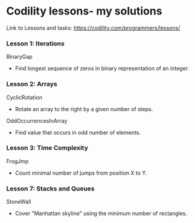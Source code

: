 # Codility lessons- my solutions
Link to Lessons and tasks: https://codility.com/programmers/lessons/

### Lesson 1: Iterations
BinaryGap

* Find longest sequence of zeros in binary representation of an integer.


### Lesson 2: Arrays
CyclicRotation

* Rotate an array to the right by a given number of steps.

OddOccurrencesInArray

* Find value that occurs in odd number of elements.


### Lesson 3: Time Complexity
FrogJmp

* Count minimal number of jumps from position X to Y.


### Lesson 7: Stacks and Queues
StoneWall

* Cover "Manhattan skyline" using the minimum number of rectangles.
